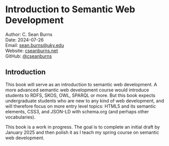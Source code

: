 # Introduction to Semantic Web Development

Author: C. Sean Burns  
Date: 2024-07-26  
Email: sean.burns@uky.edu  
Website: [cseanburns.net](https://cseanburns.net)  
GitHub: [@cseanburns](https://github.com/cseanburns)

## Introduction

This book will serve as an introduction to semantic web development.
A more advanced semantic web development course would introduce students to RDFS, SKOS, OWL, SPARQL or more.
But this book expects undergraduate students who are new to any kind of web development, and will therefore focus on more entry level topics:
HTML5 and its semantic elements, CSS3, and JSON-LD with schema.org (and perhaps other vocabularies).

This book is a work in progress.
The goal is to complete an initial draft by January 2025 and then polish it as I teach my spring course on semantic web development.
